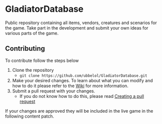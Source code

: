 # GladiatorDatabase
Public repository containing all items, vendors, creatures and scenarios for the game. Take part in the development and submit your own ideas for various parts of the game.

## Contributing
To contribute follow the steps below

1. Clone the repository
    * ```git clone https://github.com/ubbelol/GladiatorDatabase.git```
2. Make your desired changes. To learn about what you can modify and how to do it please refer to the [Wiki](https://github.com/ubbelol/GladiatorDatabase/wiki) for more information.
3. Submit a pull request with your changes.
    * If you do not know how to do this, please read [Creating a pull request](https://help.github.com/articles/creating-a-pull-request/)

If your changes are approved they will be included in the live game in the following content patch.
